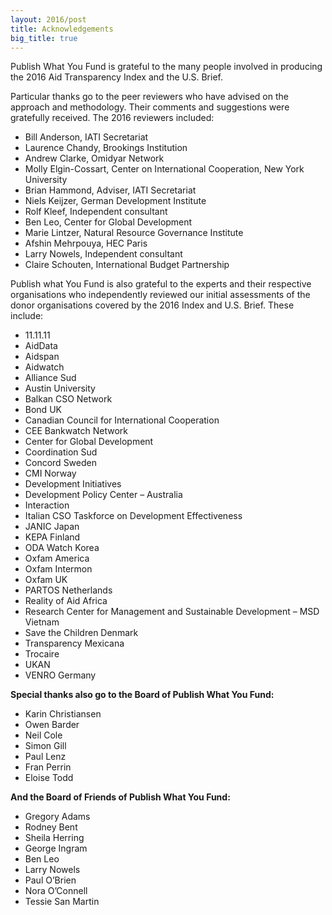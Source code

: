 ```yaml
---
layout: 2016/post
title: Acknowledgements
big_title: true
---
```

Publish What You Fund is grateful to the many people involved in producing the 2016 Aid Transparency Index and the U.S. Brief.

Particular thanks go to the peer reviewers who have advised on the approach and methodology. Their comments and suggestions were gratefully received. The 2016 reviewers included:

 * Bill Anderson, IATI Secretariat
 * Laurence Chandy, Brookings Institution
 * Andrew Clarke, Omidyar Network
 * Molly Elgin-Cossart, Center on International Cooperation, New York University
 * Brian Hammond, Adviser, IATI Secretariat
 * Niels Keijzer, German Development Institute
 * Rolf Kleef, Independent consultant
 * Ben Leo, Center for Global Development
 * Marie Lintzer, Natural Resource Governance Institute
 * Afshin Mehrpouya, HEC Paris
 * Larry Nowels, Independent consultant
 * Claire Schouten, International Budget Partnership

Publish what You Fund is also grateful to the experts and their respective organisations who independently reviewed our initial assessments of the donor organisations covered by the 2016 Index and U.S. Brief. These include:

 * 11.11.11
 * AidData
 * Aidspan
 * Aidwatch
 * Alliance Sud
 * Austin University
 * Balkan CSO Network
 * Bond UK
 * Canadian Council for International Cooperation
 * CEE Bankwatch Network
 * Center for Global Development
 * Coordination Sud
 * Concord Sweden
 * CMI Norway
 * Development Initiatives
 * Development Policy Center – Australia
 * Interaction
 * Italian CSO Taskforce on Development Effectiveness
 * JANIC Japan
 * KEPA Finland
 * ODA Watch Korea
 * Oxfam America
 * Oxfam Intermon
 * Oxfam UK
 * PARTOS Netherlands
 * Reality of Aid Africa
 * Research Center for Management and Sustainable Development – MSD Vietnam
 * Save the Children Denmark
 * Transparency Mexicana
 * Trocaire
 * UKAN
 * VENRO Germany

**Special thanks also go to the Board of Publish What You Fund:**

 * Karin Christiansen
 * Owen Barder
 * Neil Cole
 * Simon Gill
 * Paul Lenz
 * Fran Perrin
 * Eloise Todd

**And the Board of Friends of Publish What You Fund:**

 * Gregory Adams
 * Rodney Bent
 * Sheila Herring
 * George Ingram
 * Ben Leo
 * Larry Nowels
 * Paul O’Brien
 * Nora O’Connell
 * Tessie San Martin
